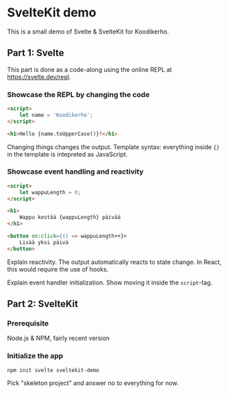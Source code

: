 # SvelteKit demo

This is a small demo of Svelte & SvelteKit for Koodikerho.

## Part 1: Svelte

This part is done as a code-along using the online REPL at https://svelte.dev/repl.

### Showcase the REPL by changing the code

```html
<script>
	let name = 'Koodikerho';
</script>

<h1>Hello {name.toUpperCase()}!</h1>
```

Changing things changes the output.
Template syntax: everything inside `{}` in the template is intepreted as JavaScript.

### Showcase event handling and reactivity

```html
<script>
	let wappuLength = 0;
</script>

<h1>
	Wappu kestää {wappuLength} päivää
</h1>

<button on:click={() => wappuLength++}>
	Lisää yksi päivä
</button>
```

Explain reactivity. The output automatically reacts to state change. 
In React, this would require the use of hooks.

Explain event handler initialization. Show moving it inside the `script`-tag.

## Part 2: SvelteKit
### Prerequisite

Node.js & NPM, fairly recent version

### Initialize the app

```
npm init svelte sveltekit-demo
```
Pick "skeleton project" and answer no to everything for now.

